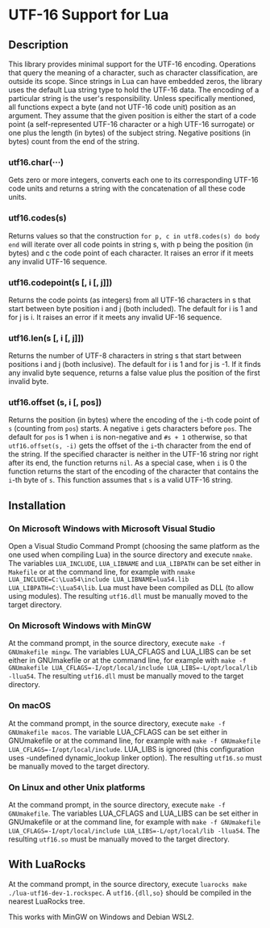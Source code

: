 # UTF-16 Support for Lua

## Description

This library provides minimal support for the UTF-16 encoding. Operations that query the meaning of a character, such as character classification, are outside its scope. Since strings in Lua can have embedded zeros, the library uses the default Lua string type to hold the UTF-16 data. The encoding of a particular string is the user's responsibility.
Unless specifically mentioned, all functions expect a byte (and not UTF-16 code unit) position as an argument. They assume that the given position is either the start of a code point (a self-represented UTF-16 character or a high UTF-16 surrogate) or one plus the length (in bytes) of the subject string. Negative positions (in bytes) count from the end of the string.

### utf16.char(···)
Gets zero or more integers, converts each one to its corresponding UTF-16 code units and returns a string with the concatenation of all these code units.

### utf16.codes(s)
Returns values so that the construction `for p, c in utf8.codes(s) do body end` will iterate over all code points in string s, with p being the position (in bytes) and c the code point of each character. It raises an error if it meets any invalid UTF-16 sequence.

### utf16.codepoint(s [, i [, j]])
Returns the code points (as integers) from all UTF-16 characters in s that start between byte position i and j (both included). The default for i is 1 and for j is i. It raises an error if it meets any invalid UF-16 sequence.

### utf16.len(s [, i [, j]])
Returns the number of UTF-8 characters in string s that start between positions i and j (both inclusive). The default for i is 1 and for j is -1. If it finds any invalid byte sequence, returns a false value plus the position of the first invalid byte.

### utf16.offset (s, i [, pos])
Returns the position (in bytes) where the encoding of the `i`-th code point of `s` (counting from `pos`) starts. A negative `i` gets characters before `pos`. The default for `pos` is 1 when `i` is non-negative and `#s + 1` otherwise, so that `utf16.offset(s, -i)` gets the offset of the `i`-th character from the end of the string. If the specified character is neither in the UTF-16 string nor right after its end, the function returns `nil`. As a special case, when `i` is 0 the function returns the start of the encoding of the character that contains the `i`-th byte of `s`. This function assumes that `s` is a valid UTF-16 string.

## Installation

### On Microsoft Windows with Microsoft Visual Studio

Open a Visual Studio Command Prompt (choosing the same platform as the one used when compiling Lua) in the source directory and execute `nmake`. The variables `LUA_INCLUDE`, `LUA_LIBNAME` and `LUA_LIBPATH` can be set either in `Makefile` or at the command line, for example with `nmake LUA_INCLUDE=C:\Lua54\include LUA_LIBNAME=lua54.lib LUA_LIBPATH=C:\Lua54\lib`. Lua must have been compiled as DLL (to allow using modules). The resulting `utf16.dll` must be manually moved to the target directory.

### On Microsoft Windows with MinGW

At the command prompt, in the source directory, execute `make -f GNUmakefile mingw`. The variables LUA_CFLAGS and LUA_LIBS can be set either in GNUmakefile or at the command line, for example with `make -f GNUmakefile LUA_CFLAGS=-I/opt/local/include LUA_LIBS=-L/opt/local/lib -llua54`. The resulting `utf16.dll` must be manually moved to the target directory.

### On macOS

At the command prompt, in the source directory, execute `make -f GNUmakefile macos`. The variable LUA_CFLAGS can be set either in GNUmakefile or at the command line, for example with `make -f GNUmakefile LUA_CFLAGS=-I/opt/local/include`. LUA_LIBS is ignored (this configuration uses -undefined dynamic_lookup linker option). The resulting `utf16.so` must be manually moved to the target directory.

### On Linux and other Unix platforms

At the command prompt, in the source directory, execute `make -f GNUmakefile`. The variables LUA_CFLAGS and LUA_LIBS can be set either in GNUmakefile or at the command line, for example with `make -f GNUmakefile LUA_CFLAGS=-I/opt/local/include LUA_LIBS=-L/opt/local/lib -llua54`. The resulting `utf16.so` must be manually moved to the target directory.

## With LuaRocks

At the command prompt, in the source directory, execute `luarocks make ./lua-utf16-dev-1.rockspec`. A `utf16.{dll,so}` should be compiled in the nearest LuaRocks tree.

This works with MinGW on Windows and Debian WSL2.

